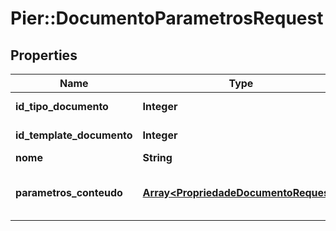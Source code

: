 # Pier::DocumentoParametrosRequest

## Properties
Name | Type | Description | Notes
------------ | ------------- | ------------- | -------------
**id_tipo_documento** | **Integer** | ID para o tipo de documento. | [optional] 
**id_template_documento** | **Integer** | ID para o template do documento. | [optional] 
**nome** | **String** | Nome para o arquivo. | [optional] 
**parametros_conteudo** | [**Array&lt;PropriedadeDocumentoRequest&gt;**](PropriedadeDocumentoRequest.md) | Lista de par\u00C3\u00A2metros para montagem do documento. | [optional] 



